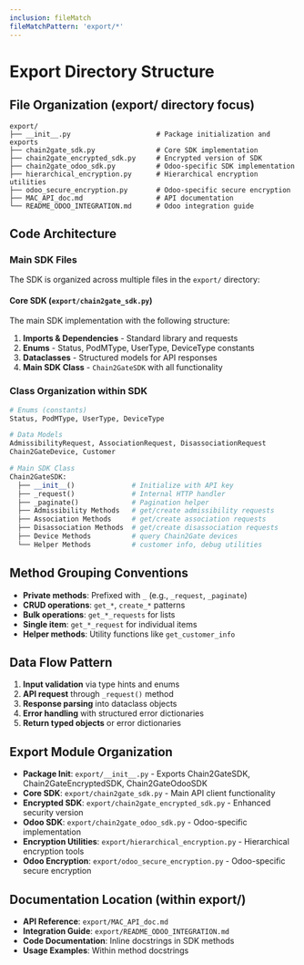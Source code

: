 ```yaml
---
inclusion: fileMatch
fileMatchPattern: 'export/*'
---
```


# Export Directory Structure

## File Organization (export/ directory focus)
```
export/
├── __init__.py                     # Package initialization and exports
├── chain2gate_sdk.py               # Core SDK implementation
├── chain2gate_encrypted_sdk.py     # Encrypted version of SDK
├── chain2gate_odoo_sdk.py          # Odoo-specific SDK implementation
├── hierarchical_encryption.py      # Hierarchical encryption utilities
├── odoo_secure_encryption.py       # Odoo-specific secure encryption
├── MAC_API_doc.md                  # API documentation
└── README_ODOO_INTEGRATION.md      # Odoo integration guide
```

## Code Architecture

### Main SDK Files
The SDK is organized across multiple files in the `export/` directory:

#### Core SDK (`export/chain2gate_sdk.py`)
The main SDK implementation with the following structure:

1. **Imports & Dependencies** - Standard library and requests
2. **Enums** - Status, PodMType, UserType, DeviceType constants
3. **Dataclasses** - Structured models for API responses
4. **Main SDK Class** - `Chain2GateSDK` with all functionality

### Class Organization within SDK
```python
# Enums (constants)
Status, PodMType, UserType, DeviceType

# Data Models
AdmissibilityRequest, AssociationRequest, DisassociationRequest
Chain2GateDevice, Customer

# Main SDK Class
Chain2GateSDK:
  ├── __init__()              # Initialize with API key
  ├── _request()              # Internal HTTP handler
  ├── _paginate()             # Pagination helper
  ├── Admissibility Methods   # get/create admissibility requests
  ├── Association Methods     # get/create association requests  
  ├── Disassociation Methods  # get/create disassociation requests
  ├── Device Methods          # query Chain2Gate devices
  └── Helper Methods          # customer info, debug utilities
```

## Method Grouping Conventions
- **Private methods**: Prefixed with `_` (e.g., `_request`, `_paginate`)
- **CRUD operations**: `get_*`, `create_*` patterns
- **Bulk operations**: `get_*_requests` for lists
- **Single item**: `get_*_request` for individual items
- **Helper methods**: Utility functions like `get_customer_info`

## Data Flow Pattern
1. **Input validation** via type hints and enums
2. **API request** through `_request()` method
3. **Response parsing** into dataclass objects
4. **Error handling** with structured error dictionaries
5. **Return typed objects** or error dictionaries

## Export Module Organization
- **Package Init**: `export/__init__.py` - Exports Chain2GateSDK, Chain2GateEncryptedSDK, Chain2GateOdooSDK
- **Core SDK**: `export/chain2gate_sdk.py` - Main API client functionality
- **Encrypted SDK**: `export/chain2gate_encrypted_sdk.py` - Enhanced security version
- **Odoo SDK**: `export/chain2gate_odoo_sdk.py` - Odoo-specific implementation
- **Encryption Utilities**: `export/hierarchical_encryption.py` - Hierarchical encryption tools
- **Odoo Encryption**: `export/odoo_secure_encryption.py` - Odoo-specific secure encryption

## Documentation Location (within export/)
- **API Reference**: `export/MAC_API_doc.md`
- **Integration Guide**: `export/README_ODOO_INTEGRATION.md`
- **Code Documentation**: Inline docstrings in SDK methods
- **Usage Examples**: Within method docstrings